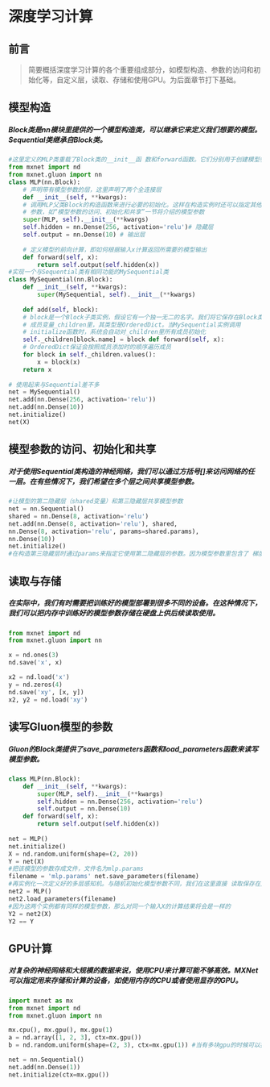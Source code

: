 # 深度学习计算

## 前言

> 简要概括深度学习计算的各个重要组成部分，如模型构造、参数的访问和初始化等，⾃定义层，读取、存储和使⽤GPU。为后面章节打下基础。



## 模型构造

##### Block类是nn模块里提供的一个模型构造类，可以继承它来定义我们想要的模型。Sequential类继承⾃Block类。

```python
#这里定义的MLP类重载了Block类的__init__函 数和forward函数。它们分别用于创建模型参数和定义前向计算
from mxnet import nd 
from mxnet.gluon import nn 
class MLP(nn.Block): 
    # 声明带有模型参数的层，这里声明了两个全连接层 
    def __init__(self, **kwargs): 
    # 调用MLP父类Block的构造函数来进行必要的初始化。这样在构造实例时还可以指定其他函数 
    # 参数，如“模型参数的访问、初始化和共享”一节将介绍的模型参数
    super(MLP, self).__init__(**kwargs) 
    self.hidden = nn.Dense(256, activation='relu')# 隐藏层 
    self.output = nn.Dense(10) # 输出层 
    
    # 定义模型的前向计算，即如何根据输入x计算返回所需要的模型输出 
    def forward(self, x): 
        return self.output(self.hidden(x)) 
#实现一个与Sequential类有相同功能的MySequential类
class MySequential(nn.Block): 
    def __init__(self, **kwargs): 
        super(MySequential, self).__init__(**kwargs)
        
    def add(self, block):
    # block是一个Block子类实例，假设它有一个独一无二的名字。我们将它保存在Block类的 
    # 成员变量_children里，其类型是OrderedDict。当MySequential实例调用 
    # initialize函数时，系统会自动对_children里所有成员初始化 
    self._children[block.name] = block def forward(self, x): 
    # OrderedDict保证会按照成员添加时的顺序遍历成员 
    for block in self._children.values(): 
        x = block(x) 
    return x 
    
# 使用起来与Sequential差不多    
net = MySequential() 
net.add(nn.Dense(256, activation='relu')) 
net.add(nn.Dense(10)) 
net.initialize() 
net(X) 
```



## 模型参数的访问、初始化和共享

##### 对于使⽤Sequential类构造的神经⽹络，我们可以通过⽅括号[]来访问⽹络的任⼀层。在有些情况下，我们希望在多个层之间共享模型参数。

```python
#让模型的第二隐藏层（shared变量）和第三隐藏层共享模型参数
net = nn.Sequential() 
shared = nn.Dense(8, activation='relu') 
net.add(nn.Dense(8, activation='relu'), shared, 
nn.Dense(8, activation='relu', params=shared.params), 
nn.Dense(10)) 
net.initialize()
#在构造第三隐藏层时通过params来指定它使用第二隐藏层的参数。因为模型参数里包含了 梯度， 所以在反向传播计算时， 第二隐藏层和第三隐藏层的梯度都会被累加在shared.params.grad()里
```



## 读取与存储

##### 在实际中，我们有时需要把训练好的模型部署到很多不同的设备。在这种情况下，我们可以把内存中训练好的模型参数存储在硬盘上供后续读取使⽤。

```python
from mxnet import nd
from mxnet.gluon import nn

x = nd.ones(3)
nd.save('x', x)

x2 = nd.load('x')
y = nd.zeros(4)
nd.save('xy', [x, y])
x2, y2 = nd.load('xy')
```



## 读写Gluon模型的参数

##### Gluon的Block类提供了save_parameters函数和load_parameters函数来读写模型参数。

```python
class MLP(nn.Block): 
    def __init__(self, **kwargs): 
        super(MLP, self).__init__(**kwargs)
        self.hidden = nn.Dense(256, activation='relu') 
        self.output = nn.Dense(10) 
    def forward(self, x): 
        return self.output(self.hidden(x))
        
net = MLP() 
net.initialize() 
X = nd.random.uniform(shape=(2, 20)) 
Y = net(X) 
#把该模型的参数存成文件，文件名为mlp.params
filename = 'mlp.params' net.save_parameters(filename) 
#再实例化一次定义好的多层感知机。与随机初始化模型参数不同，我们在这里直接 读取保存在文件里的参数
net2 = MLP() 
net2.load_parameters(filename) 
#因为这两个实例都有同样的模型参数，那么对同一个输入X的计算结果将会是一样的
Y2 = net2(X) 
Y2 == Y 
```



## GPU计算

##### 对复杂的神经⽹络和⼤规模的数据来说，使⽤CPU来计算可能不够⾼效。MXNet可以指定⽤来存储和计算的设备，如使⽤内存的CPU或者使⽤显存的GPU。

```python
import mxnet as mx
from mxnet import nd
from mxnet.gluon import nn

mx.cpu(), mx.gpu(), mx.gpu(1)
a = nd.array([1, 2, 3], ctx=mx.gpu())
b = nd.random.uniform(shape=(2, 3), ctx=mx.gpu(1)) #当有多块gpu的时候可以指定gpu

net = nn.Sequential()
net.add(nn.Dense(1))
net.initialize(ctx=mx.gpu())

```

